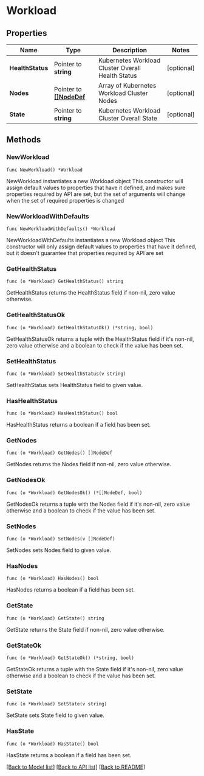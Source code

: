 # Workload

## Properties

Name | Type | Description | Notes
------------ | ------------- | ------------- | -------------
**HealthStatus** | Pointer to **string** | Kubernetes Workload Cluster Overall Health Status | [optional] 
**Nodes** | Pointer to [**[]NodeDef**](NodeDef.md) | Array of Kubernetes Workload Cluster Nodes | [optional] 
**State** | Pointer to **string** | Kubernetes Workload Cluster Overall State | [optional] 

## Methods

### NewWorkload

`func NewWorkload() *Workload`

NewWorkload instantiates a new Workload object
This constructor will assign default values to properties that have it defined,
and makes sure properties required by API are set, but the set of arguments
will change when the set of required properties is changed

### NewWorkloadWithDefaults

`func NewWorkloadWithDefaults() *Workload`

NewWorkloadWithDefaults instantiates a new Workload object
This constructor will only assign default values to properties that have it defined,
but it doesn't guarantee that properties required by API are set

### GetHealthStatus

`func (o *Workload) GetHealthStatus() string`

GetHealthStatus returns the HealthStatus field if non-nil, zero value otherwise.

### GetHealthStatusOk

`func (o *Workload) GetHealthStatusOk() (*string, bool)`

GetHealthStatusOk returns a tuple with the HealthStatus field if it's non-nil, zero value otherwise
and a boolean to check if the value has been set.

### SetHealthStatus

`func (o *Workload) SetHealthStatus(v string)`

SetHealthStatus sets HealthStatus field to given value.

### HasHealthStatus

`func (o *Workload) HasHealthStatus() bool`

HasHealthStatus returns a boolean if a field has been set.

### GetNodes

`func (o *Workload) GetNodes() []NodeDef`

GetNodes returns the Nodes field if non-nil, zero value otherwise.

### GetNodesOk

`func (o *Workload) GetNodesOk() (*[]NodeDef, bool)`

GetNodesOk returns a tuple with the Nodes field if it's non-nil, zero value otherwise
and a boolean to check if the value has been set.

### SetNodes

`func (o *Workload) SetNodes(v []NodeDef)`

SetNodes sets Nodes field to given value.

### HasNodes

`func (o *Workload) HasNodes() bool`

HasNodes returns a boolean if a field has been set.

### GetState

`func (o *Workload) GetState() string`

GetState returns the State field if non-nil, zero value otherwise.

### GetStateOk

`func (o *Workload) GetStateOk() (*string, bool)`

GetStateOk returns a tuple with the State field if it's non-nil, zero value otherwise
and a boolean to check if the value has been set.

### SetState

`func (o *Workload) SetState(v string)`

SetState sets State field to given value.

### HasState

`func (o *Workload) HasState() bool`

HasState returns a boolean if a field has been set.


[[Back to Model list]](../README.md#documentation-for-models) [[Back to API list]](../README.md#documentation-for-api-endpoints) [[Back to README]](../README.md)


